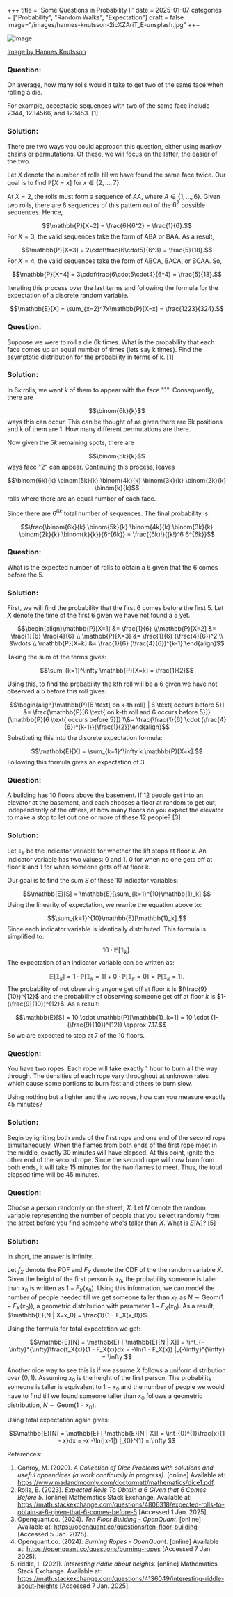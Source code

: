 +++
title = 'Some Questions in Probability II'
date = 2025-01-07
categories = ["Probability", "Random Walks", "Expectation"]
draft = false
image="/images/hannes-knutsson-2icXZAriT_E-unsplash.jpg"
+++

![Image](/images/hannes-knutsson-2icXZAriT_E-unsplash.jpg)

[Image by Hannes Knutsson](https://unsplash.com/@hannesknutsson)

### Question:
On average, how many rolls would it take to get two of the same face when rolling a die.

For example, acceptable sequences with two of the same face include 2344, 1234566, and 123453. [1]

### Solution:

There are two ways you could approach this question, either using markov chains or permutations. Of these, we will focus on the latter, the easier of the two.

Let $X$ denote the number of rolls till we have found the same face twice. Our goal is to find $\mathbb{P}[X=x]$ for $x \in \{2, ..., 7\}$.

At $X=2$, the rolls must form a sequence of $AA$, where $A \in \{1, ..., 6\}$. Given two rolls, there are 6 sequences of this pattern out of the $6^2$ possible sequences. Hence,

$$\mathbb{P}[X=2] = \frac{6}{6^2} = \frac{1}{6}.$$
For $X=3$, the valid sequences take the form of ABA or BAA. As a result,

$$\mathbb{P}[X=3] = 2\cdot\frac{6\cdot5}{6^3} = \frac{5}{18}.$$
For $X=4$, the valid sequences take the form of ABCA, BACA, or BCAA. So,

$$\mathbb{P}[X=4] = 3\cdot\frac{6\cdot5\cdot4}{6^4} = \frac{5}{18}.$$

Iterating this process over the last terms and following the formula for the expectation of a discrete random variable.

$$\mathbb{E}[X] = \sum_{x=2}^7x\mathbb{P}[X=x] = \frac{1223}{324}.$$

### Question:

Suppose we were to roll a die 6k times. What is the probability that each face comes up an equal number of times (lets say k times). Find the asymptotic distribution for the probability in terms of k. [1]
### Solution:

In $6k$ rolls, we want $k$ of them to appear with the face "1". Consequently, there are

$$\binom{6k}{k}$$
ways this can occur. This can be thought of as given there are 6k positions and k of them are 1. How many different permutations are there.

Now given the $5k$ remaining spots, there are

$$\binom{5k}{k}$$
ways face "2" can appear. Continuing this process, leaves

$$\binom{6k}{k} \binom{5k}{k} \binom{4k}{k} \binom{3k}{k} \binom{2k}{k} \binom{k}{k}$$
rolls where there are an equal number of each face.

Since there are $6^{6k}$ total number of sequences. The final probability is:

$$\frac{\binom{6k}{k} \binom{5k}{k} \binom{4k}{k} \binom{3k}{k} \binom{2k}{k} \binom{k}{k}}{6^{6k}} = \frac{(6k)!}{(k!)^6 6^{6k}}$$


### Question:

What is the expected number of rolls to obtain a 6 given that the 6 comes before the 5.

### Solution:

First, we will find the probability that the first 6 comes before the first 5. Let $X$ denote the time of the first 6 given we have not found a 5 yet.

$$\begin{align}\mathbb{P}[X=1] &= \frac{1}{6} \\\mathbb{P}[X=2] &= \frac{1}{6} \frac{4}{6} \\ \mathbb{P}[X=3] &= \frac{1}{6} (\frac{4}{6})^2 \\ &\vdots \\ \mathbb{P}[X=k] &= \frac{1}{6} (\frac{4}{6})^{k-1}  \end{align}$$

Taking the sum of the terms gives:

$$\sum_{k=1}^\infty \mathbb{P}[X=k] = \frac{1}{2}$$

Using this, to find the probability the kth roll will be a 6 given we have not observed a 5 before this roll gives:

$$\begin{align}\mathbb{P}[6 \text{ on k-th roll} | 6 \text{ occurs before 5}] &= \frac{\mathbb{P}[6 \text{ on k-th roll and 6 occurs before 5}]}{\mathbb{P}[6 \text{ occurs before 5}]} \\&= \frac{\frac{1}{6} \cdot (\frac{4}{6})^{k-1}}{\frac{1}{2}}\end{align}$$
Substituting this into the discrete expectation formula:

$$\mathbb{E}[X] = \sum_{k=1}^\infty k \mathbb{P}[X=k].$$
Following this formula gives an expectation of 3.

### Question:

A building has 10 floors above the basement. If 12 people get into an elevator at the basement, and each chooses a floor at random to get out, independently of the others, at how many floors do you expect the elevator to make a stop to let out one or more of these 12 people? [3]

### Solution:

Let $\mathbb{1}_k$ be the indicator variable for whether the lift stops at floor $k$. An indicator variable has two values: 0 and 1. 0 for when no one gets off at floor k and 1 for when someone gets off at floor k.

Our goal is to find the sum $S$ of these 10 indicator variables:

$$\mathbb{E}[S] = \mathbb{E}[\sum_{k=1}^{10}\mathbb{1}_k].$$
Using the linearity of expectation, we rewrite the equation above to:

$$\sum_{k=1}^{10}\mathbb{E}[\mathbb{1}_k].$$
Since each indicator variable is identically distributed. This formula is simplified to:

$$10 \cdot \mathbb{E}[\mathbb{1}_k].$$
The expectation of an indicator variable can be written as:

$$\mathbb{E}[\mathbb{1}_k] = 1\cdot \mathbb{P}[\mathbb{1}_k=1]  + 0\cdot \mathbb{P}[\mathbb{1}_k=0] = \mathbb{P}[\mathbb{1}_k=1].$$
The probability of not observing anyone get off at floor $k$ is $(\frac{9}{10})^{12}$  and the probability of observing someone get off at floor $k$ is $1- (\frac{9}{10})^{12}$.  As a result:

$$\mathbb{E}[S] = 10 \cdot \mathbb{P}[\mathbb{1}_k=1] = 10 \cdot (1- (\frac{9}{10})^{12}) \approx 7.17.$$
So we are expected to stop at 7 of the 10 floors.

### Question:
You have two ropes. Each rope will take exactly 1 hour to burn all the way through. The densities of each rope vary throughout at unknown rates which cause some portions to burn fast and others to burn slow.

Using nothing but a lighter and the two ropes, how can you measure exactly 45 minutes?

### Solution:

Begin by igniting both ends of the first rope and one end of the second rope simultaneously. When the flames from both ends of the first rope meet in the middle, exactly 30 minutes will have elapsed. At this point, ignite the other end of the second rope. Since the second rope will now burn from both ends, it will take 15 minutes for the two flames to meet. Thus, the total elapsed time will be 45 minutes.

### Question:
Choose a person randomly on the street, 𝑋. Let 𝑁 denote the random variable representing the number of people that you select randomly from the street before you find someone who's taller than 𝑋. What is 𝐸[𝑁]? [5]

### Solution:

In short, the answer is infinity.

Let $f_X$ denote the PDF and $F_X$ denote the CDF of the the random variable $X$. Given the height of the first person is $x_0$, the probability someone is taller than $x_0$ is written as $1-F_X(x_0)$. Using this information, we can model the number of people needed till we get someone taller than $x_0$ as $N \sim \text{Geom}(1-F_X(x_0))$, a geometric distribution with parameter $1-F_X(x_0)$. As a result, $\mathbb{E}[N | X=x_0] = \frac{1}{1 - F_X(x_0)}$.

Using the formula for total expectation we get:

$$\mathbb{E}[N] = \mathbb{E} [ \mathbb{E}[N | X]] = \int_{-\infty}^{\infty}\frac{f_X(x)}{1 - F_X(x)}dx = -\ln(1 - F_X(x)) |_{-\infty}^{\infty} = \infty $$

Another nice way to see this is if we assume $X$ follows a uniform distribution over $(0, 1)$. Assuming $x_0$ is the height of the first person. The probability someone is taller is equivalent to $1-x_0$ and the number of people we would have to find till we found someone taller than $x_0$ follows a geometric distribution,  $N \sim \text{Geom}(1- x_0)$.

Using total expectation again gives:

$$\mathbb{E}[N] = \mathbb{E} [ \mathbb{E}[N | X]] = \int_{0}^{1}\frac{x}{1 - x}dx = -x -\ln(|x-1|) |_{0}^{1} = \infty $$

References:
1. Conroy, M. (2020). _A Collection of Dice Problems with solutions and useful appendices (a work continually in progress)_. [online] Available at: https://www.madandmoonly.com/doctormatt/mathematics/dice1.pdf.
2. Rolls, E. (2023). _Expected Rolls To Obtain a $6$ Given that $6$ Comes Before $5$_. [online] Mathematics Stack Exchange. Available at: https://math.stackexchange.com/questions/4806318/expected-rolls-to-obtain-a-6-given-that-6-comes-before-5 [Accessed 1 Jan. 2025].
3. Openquant.co. (2024). _Ten Floor Building - OpenQuant_. [online] Available at: https://openquant.co/questions/ten-floor-building [Accessed 5 Jan. 2025].
4. Openquant.co. (2024). _Burning Ropes - OpenQuant_. [online] Available at: https://openquant.co/questions/burning-ropes [Accessed 7 Jan. 2025].
5. riddle, I. (2021). _Interesting riddle about heights_. [online] Mathematics Stack Exchange. Available at: https://math.stackexchange.com/questions/4136049/interesting-riddle-about-heights [Accessed 7 Jan. 2025].

‌

‌

‌
